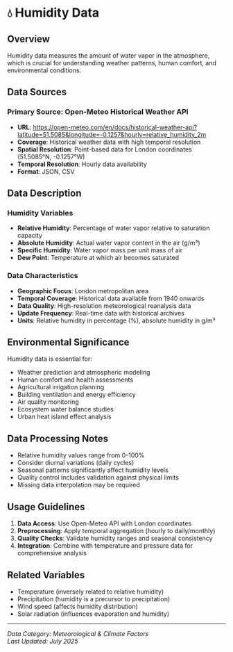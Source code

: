 # 💧 Humidity Data

## Overview
Humidity data measures the amount of water vapor in the atmosphere, which is crucial for understanding weather patterns, human comfort, and environmental conditions.

## Data Sources

### Primary Source: Open-Meteo Historical Weather API
- **URL**: https://open-meteo.com/en/docs/historical-weather-api?latitude=51.5085&longitude=-0.1257&hourly=relative_humidity_2m
- **Coverage**: Historical weather data with high temporal resolution
- **Spatial Resolution**: Point-based data for London coordinates (51.5085°N, -0.1257°W)
- **Temporal Resolution**: Hourly data availability
- **Format**: JSON, CSV

## Data Description

### Humidity Variables
- **Relative Humidity**: Percentage of water vapor relative to saturation capacity
- **Absolute Humidity**: Actual water vapor content in the air (g/m³)
- **Specific Humidity**: Water vapor mass per unit mass of air
- **Dew Point**: Temperature at which air becomes saturated

### Data Characteristics
- **Geographic Focus**: London metropolitan area
- **Temporal Coverage**: Historical data available from 1940 onwards
- **Data Quality**: High-resolution meteorological reanalysis data
- **Update Frequency**: Real-time data with historical archives
- **Units**: Relative humidity in percentage (%), absolute humidity in g/m³

## Environmental Significance
Humidity data is essential for:
- Weather prediction and atmospheric modeling
- Human comfort and health assessments
- Agricultural irrigation planning
- Building ventilation and energy efficiency
- Air quality monitoring
- Ecosystem water balance studies
- Urban heat island effect analysis

## Data Processing Notes
- Relative humidity values range from 0-100%
- Consider diurnal variations (daily cycles)
- Seasonal patterns significantly affect humidity levels
- Quality control includes validation against physical limits
- Missing data interpolation may be required

## Usage Guidelines
1. **Data Access**: Use Open-Meteo API with London coordinates
2. **Preprocessing**: Apply temporal aggregation (hourly to daily/monthly)
3. **Quality Checks**: Validate humidity ranges and seasonal consistency
4. **Integration**: Combine with temperature and pressure data for comprehensive analysis

## Related Variables
- Temperature (inversely related to relative humidity)
- Precipitation (humidity is a precursor to precipitation)
- Wind speed (affects humidity distribution)
- Solar radiation (influences evaporation and humidity)

---
*Data Category: Meteorological & Climate Factors*  
*Last Updated: July 2025* 